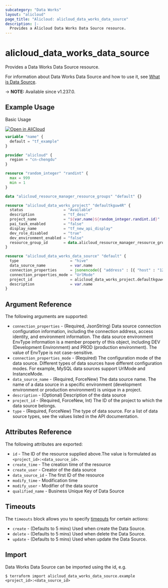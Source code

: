 ```yaml
---
subcategory: "Data Works"
layout: "alicloud"
page_title: "Alicloud: alicloud_data_works_data_source"
description: |-
  Provides a Alicloud Data Works Data Source resource.
---
```


# alicloud_data_works_data_source

Provides a Data Works Data Source resource.



For information about Data Works Data Source and how to use it, see [What is Data Source](https://www.alibabacloud.com/help/en/dataworks/developer-reference/api-dataworks-public-2024-05-18-createdatasource).

-> **NOTE:** Available since v1.237.0.

## Example Usage

Basic Usage

<div style="display: block;margin-bottom: 40px;"><div class="oics-button" style="float: right;position: absolute;margin-bottom: 10px;">
  <a href="https://api.aliyun.com/terraform?resource=alicloud_data_works_data_source&exampleId=88d802af-c4dc-6f5f-a816-b2ad347199691912c1b5&activeTab=example&spm=docs.r.data_works_data_source.0.88d802afc4&intl_lang=EN_US" target="_blank">
    <img alt="Open in AliCloud" src="https://img.alicdn.com/imgextra/i1/O1CN01hjjqXv1uYUlY56FyX_!!6000000006049-55-tps-254-36.svg" style="max-height: 44px; max-width: 100%;">
  </a>
</div></div>

```terraform
variable "name" {
  default = "tf_example"
}

provider "alicloud" {
  region = "cn-chengdu"
}

resource "random_integer" "randint" {
  max = 999
  min = 1
}

data "alicloud_resource_manager_resource_groups" "default" {}

resource "alicloud_data_works_project" "defaultkguw4R" {
  status                  = "Available"
  description             = "tf_desc"
  project_name            = "${var.name}${random_integer.randint.id}"
  pai_task_enabled        = "false"
  display_name            = "tf_new_api_display"
  dev_role_disabled       = "true"
  dev_environment_enabled = "false"
  resource_group_id       = data.alicloud_resource_manager_resource_groups.default.ids.0
}

resource "alicloud_data_works_data_source" "default" {
  type                       = "hive"
  data_source_name           = var.name
  connection_properties      = jsonencode({ "address" : [{ "host" : "127.0.0.1", "port" : "1234" }], "database" : "hive_database", "metaType" : "HiveMetastore", "metastoreUris" : "thrift://123:123", "version" : "2.3.9", "loginMode" : "Anonymous", "securityProtocol" : "authTypeNone", "envType" : "Prod", "properties" : { "key1" : "value1" } })
  connection_properties_mode = "UrlMode"
  project_id                 = alicloud_data_works_project.defaultkguw4R.id
  description                = var.name
}
```

## Argument Reference

The following arguments are supported:
* `connection_properties` - (Required, JsonString) Data source connection configuration information, including the connection address, access identity, and environment information. The data source environment EnvType information is a member property of this object, including DEV (Development Environment) and PROD (production environment). The value of EnvType is not case-sensitive.
* `connection_properties_mode` - (Required) The configuration mode of the data source. Different types of data sources have different configuration modes. For example, MySQL data sources support UrlMode and InstanceMode.
* `data_source_name` - (Required, ForceNew) The data source name. The name of a data source in a specific environment (development environment or production environment) is unique in a project.
* `description` - (Optional) Description of the data source
* `project_id` - (Required, ForceNew, Int) The ID of the project to which the data source belongs.
* `type` - (Required, ForceNew) The type of data source. For a list of data source types, see the values listed in the API documentation.

## Attributes Reference

The following attributes are exported:
* `id` - The ID of the resource supplied above.The value is formulated as `<project_id>:<data_source_id>`.
* `create_time` - The creation time of the resource
* `create_user` - Creator of the data source
* `data_source_id` - The first ID of the resource
* `modify_time` - Modification time
* `modify_user` - Modifier of the data source
* `qualified_name` - Business Unique Key of Data Source

## Timeouts

The `timeouts` block allows you to specify [timeouts](https://www.terraform.io/docs/configuration-0-11/resources.html#timeouts) for certain actions:
* `create` - (Defaults to 5 mins) Used when create the Data Source.
* `delete` - (Defaults to 5 mins) Used when delete the Data Source.
* `update` - (Defaults to 5 mins) Used when update the Data Source.

## Import

Data Works Data Source can be imported using the id, e.g.

```shell
$ terraform import alicloud_data_works_data_source.example <project_id>:<data_source_id>
```